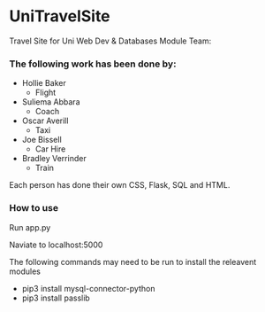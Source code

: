 # UniTravelSite
Travel Site for Uni Web Dev &amp; Databases Module
Team:

### The following work has been done by:

* Hollie Baker
  * Flight
* Suliema Abbara
  * Coach
* Oscar Averill
  * Taxi
* Joe Bissell
  * Car Hire
* Bradley Verrinder
  * Train

Each person has done their own CSS, Flask, SQL and HTML.

### How to use

Run app.py

Naviate to localhost:5000

The following commands may need to be run to install the releavent modules

* pip3 install mysql-connector-python
* pip3 install passlib